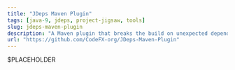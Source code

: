 ```yaml
---
title: "JDeps Maven Plugin"
tags: [java-9, jdeps, project-jigsaw, tools]
slug: jdeps-maven-plugin
description: "A Maven plugin that breaks the build on unexpected dependencies on JDK-internal APIs"
url: "https://github.com/CodeFX-org/JDeps-Maven-Plugin"
---
```


$PLACEHOLDER

